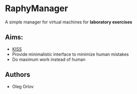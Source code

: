 RaphyManager
============

A simple manager for virtual machines for **laboratory exercises**

## Aims:

* [KISS](http://en.wikipedia.org/wiki/KISS_principle)
* Provide minimalistic interface to minimize human mistakes
* Do maximum work instead of human


## Authors

* Oleg Orlov
